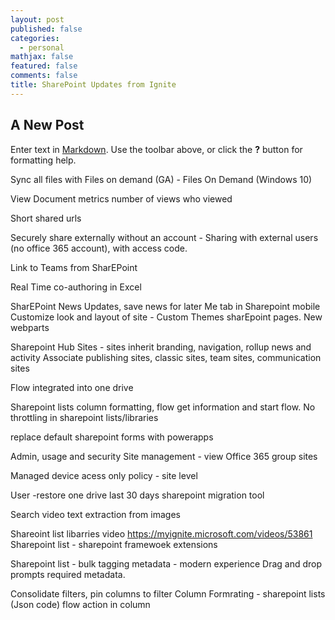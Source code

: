 ```yaml
---
layout: post
published: false
categories:
  - personal
mathjax: false
featured: false
comments: false
title: SharePoint Updates from Ignite
---
```

## A New Post

Enter text in [Markdown](http://daringfireball.net/projects/markdown/). Use the toolbar above, or click the **?** button for formatting help.

Sync all files with Files on demand (GA) - Files On Demand (Windows 10)

View Document metrics number of views who viewed

Short shared urls

Securely share externally without an account - Sharing with external users (no office 365 account), with access code.

Link to Teams from SharEPoint

Real Time co-authoring in Excel

SharEPoint News Updates, save news for later
Me tab in Sharepoint mobile
Customize look and layout of site - Custom Themes sharEpoint pages.
New webparts


Sharepoint Hub Sites - sites inherit branding, navigation, rollup news and activity
Associate publishing sites, classic sites, team sites, communication sites


Flow integrated into one drive

Sharepoint lists column formatting, flow get information and start flow.
No throttling in sharepoint lists/libraries

replace default sharepoint forms with powerapps

Admin, usage and security
Site management - view Office 365 group sites

Managed device acess only policy - site level

User -restore one drive last 30 days
sharepoint migration tool

Search video
text extraction from images


Shareoint list libarries video
https://myignite.microsoft.com/videos/53861
Sharepoint list - sharepoint framewoek extensions

Sharepoint list - bulk tagging metadata - modern experience
Drag and drop prompts required metadata.

Consolidate filters, pin columns to filter
Column Formrating - sharepoint lists (Json code)
flow action in column

